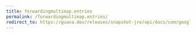 ```yaml
---
title: forwardingmultimap.entries
permalink: /forwardingmultimap.entries/
redirect_to: https://guava.dev/releases/snapshot-jre/api/docs/com/google/common/collect/ForwardingMultimap.html#entries--
---
```

